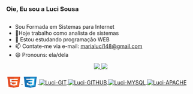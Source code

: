 ### Oie, Eu sou a Luci Sousa

##
- Sou Formada em Sistemas para Internet  
- 🔭Hoje trabalho como analista de sistemas
- 🌱 Estou estudando programação WEB
- 📫 Contate-me via e-mail: marialuci148@gmail.com
- 😄 Pronouns: ela/dela


<div align="center">
  <a href="https://github.com/marialucis">
  <img height="150em" src="https://github-readme-stats.vercel.app/api?username=marialucis&show_icons=true&theme=dark&include_all_commits=true&count_private=true"/>
  <img height="150em" src="https://github-readme-stats.vercel.app/api/top-langs/?username=marialucis&layout=compact&langs_count=7&theme=dark"/>
</div>
  
  <div style="display: inline_block"><br>
  <img align="center" alt="Luci-HTML" height="30" width="40" src="https://raw.githubusercontent.com/devicons/devicon/master/icons/html5/html5-original.svg">
  <img align="center" alt="Luci-CSS" height="30" width="40" src="https://raw.githubusercontent.com/devicons/devicon/master/icons/css3/css3-original.svg">
  <img align="center" alt="Luci-GIT" height="30" width="40" src="https://cdn.jsdelivr.net/gh/devicons/devicon/icons/git/git-original.svg">
  <img align="center" alt="Luci-GITHUB" height="30" width="40" src="https://cdn.jsdelivr.net/gh/devicons/devicon/icons/github/github-original-wordmark.svg">
  <img align="center" alt="Luci-MYSQL" height="30" width="40" src="https://cdn.jsdelivr.net/gh/devicons/devicon/icons/mysql/mysql-original-wordmark.svg">
  <img align="center" alt="Luci-APACHE" height="30" width="40" src="https://cdn.jsdelivr.net/gh/devicons/devicon/icons/apache/apache-original-wordmark.svg">   
</div>
  
  ##
  
